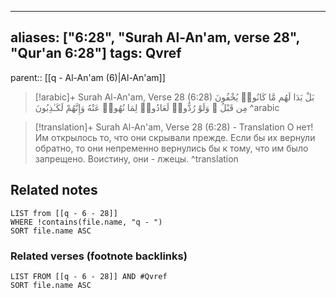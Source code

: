 
---
aliases: ["6:28", "Surah Al-An'am, verse 28", "Qur'an 6:28"]
tags: Qvref
---

parent:: [[q - Al-An'am (6)|Al-An'am]]

> [!arabic]+ Surah Al-An'am, Verse 28 (6:28)
> <span class="quran-arabic">بَلْ بَدَا لَهُم مَّا كَانُوا۟ يُخْفُونَ مِن قَبْلُ ۖ وَلَوْ رُدُّوا۟ لَعَادُوا۟ لِمَا نُهُوا۟ عَنْهُ وَإِنَّهُمْ لَكَـٰذِبُونَ</span>
^arabic

> [!translation]+ Surah Al-An'am, Verse 28 (6:28) - Translation
> О нет! Им открылось то, что они скрывали прежде. Если бы их вернули обратно, то они непременно вернулись бы к тому, что им было запрещено. Воистину, они - лжецы.
^translation



## Related notes
```dataview
LIST from [[q - 6 - 28]]
WHERE !contains(file.name, "q - ")
SORT file.name ASC
```

### Related verses (footnote backlinks)
```dataview
LIST FROM [[q - 6 - 28]] AND #Qvref
SORT file.name ASC
```


